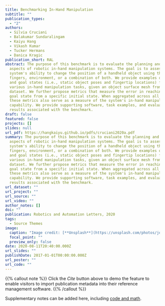 ```yaml
---
title: Benchmarking In-Hand Manipulation
subtitle: ""
publication_types:
  - "2"
authors:
  - Silvia Cruciani
  - Balakumar Sundaralingam
  - Kaiyu Hang
  - Vikash Kumar
  - Tucker Hermans
  - Danica Kragic
publication_short: RAL
abstract: The purpose of this benchmark is to evaluate the planning and control
  aspects of robotic in-hand manipulation systems. The goal is to assess the
  system's ability to change the position of a handheld object using the
  fingers, environment, or a combination of both. We provide examples of initial
  and goal states (i.e., static object poses and fingertip locations) for
  various in-hand manipulation tasks, given an object surface mesh from the YCB
  dataset. We further propose metrics that measure the error in reaching the
  goal state from a specific initial state. When aggregated across all tasks,
  these metrics also serve as a measure of the system's in-hand manipulation
  capability. We provide supporting software, task examples, and evaluation
  results associated with the benchmark.
draft: false
featured: false
projects: []
slides: null
url_pdf: https://hangkaiyu.github.io/pdfs/cruciani2020a.pdf
summary: The purpose of this benchmark is to evaluate the planning and control
  aspects of robotic in-hand manipulation systems. The goal is to assess the
  system's ability to change the position of a handheld object using the
  fingers, environment, or a combination of both. We provide examples of initial
  and goal states (i.e., static object poses and fingertip locations) for
  various in-hand manipulation tasks, given an object surface mesh from the YCB
  dataset. We further propose metrics that measure the error in reaching the
  goal state from a specific initial state. When aggregated across all tasks,
  these metrics also serve as a measure of the system's in-hand manipulation
  capability. We provide supporting software, task examples, and evaluation
  results associated with the benchmark.
url_dataset: ""
url_project: ""
url_source: ""
url_video: ""
author_notes: []
doi: ""
publication: Robotics and Automation Letters, 2020
tags:
  - Source Themes
image:
  caption: "Image credit: [**Unsplash**](https://unsplash.com/photos/jdD8gXaTZsc)"
  focal_point: ""
  preview_only: false
date: 2020-08-11T20:40:00.000Z
url_slides: ""
publishDate: 2017-01-01T00:00:00.000Z
url_poster: ""
url_code: ""
---
```


{{% callout note %}}
Click the _Cite_ button above to demo the feature to enable visitors to import publication metadata into their reference management software.
{{% /callout %}}

Supplementary notes can be added here, including [code and math](https://wowchemy.com/docs/content/writing-markdown-latex/).
